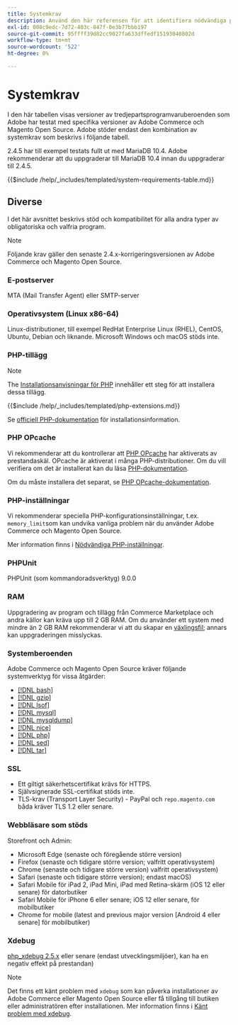 ```yaml
---
title: Systemkrav
description: Använd den här referensen för att identifiera nödvändiga programvaruberoenden som har testats med Adobe Commerce och Magento Open Source.
exl-id: 008c9edc-7d72-403c-847f-0e3b77bbb197
source-git-commit: 95ffff39d82cc9027fa633dffedf15193040802d
workflow-type: tm+mt
source-wordcount: '522'
ht-degree: 0%

---
```


# Systemkrav

I den här tabellen visas versioner av tredjepartsprogramvaruberoenden som Adobe har testat med specifika versioner av Adobe Commerce och Magento Open Source. Adobe stöder endast den kombination av systemkrav som beskrivs i följande tabell.

2.4.5 har till exempel testats fullt ut med MariaDB 10.4. Adobe rekommenderar att du uppgraderar till MariaDB 10.4 innan du uppgraderar till 2.4.5.

{{$include /help/_includes/templated/system-requirements-table.md}}

## Diverse

I det här avsnittet beskrivs stöd och kompatibilitet för alla andra typer av obligatoriska och valfria program.

>[!NOTE]
>
>Följande krav gäller den senaste 2.4.x-korrigeringsversionen av Adobe Commerce och Magento Open Source.

### E-postserver

MTA (Mail Transfer Agent) eller SMTP-server

### Operativsystem (Linux x86-64)

Linux-distributioner, till exempel RedHat Enterprise Linux (RHEL), CentOS, Ubuntu, Debian och liknande. Microsoft Windows och macOS stöds inte.

### PHP-tillägg

>[!NOTE]
>
>The [Installationsanvisningar för PHP](prerequisites/php-settings.md) innehåller ett steg för att installera dessa tillägg.

{{$include /help/_includes/templated/php-extensions.md}}

Se [officiell PHP-dokumentation](https://php.net/manual/en/extensions.php) för installationsinformation.

### PHP OPcache

Vi rekommenderar att du kontrollerar att [PHP OPcache](https://php.net/manual/en/intro.opcache.php) har aktiverats av prestandaskäl. OPcache är aktiverat i många PHP-distributioner. Om du vill verifiera om det är installerat kan du läsa [PHP-dokumentation](prerequisites/php-settings.md).

Om du måste installera det separat, se [PHP OPcache-dokumentation](https://php.net/manual/en/opcache.setup.php).

### PHP-inställningar

Vi rekommenderar speciella PHP-konfigurationsinställningar, t.ex. `memory_limit`som kan undvika vanliga problem när du använder Adobe Commerce och Magento Open Source.

Mer information finns i [Nödvändiga PHP-inställningar](prerequisites/php-settings.md).

### PHPUnit

PHPUnit (som kommandoradsverktyg) 9.0.0

### RAM

Uppgradering av program och tillägg från Commerce Marketplace och andra källor kan kräva upp till 2 GB RAM. Om du använder ett system med mindre än 2 GB RAM rekommenderar vi att du skapar en [växlingsfil](https://support.magento.com/hc/en-us/articles/360032980432); annars kan uppgraderingen misslyckas.

### Systemberoenden

Adobe Commerce och Magento Open Source kräver följande systemverktyg för vissa åtgärder:

- [[!DNL bash]](https://www.gnu.org/software/bash/)
- [[!DNL gzip]](https://www.gzip.org/)
- [[!DNL lsof]](https://linux.die.net/man/8/lsof)
- [[!DNL mysql]](https://www.mysql.com/)
- [[!DNL mysqldump]](https://dev.mysql.com/doc/refman/8.0/en/mysqldump.html)
- [[!DNL nice]](https://linux.die.net/man/1/nice)
- [[!DNL php]](https://www.php.net/)
- [[!DNL sed]](https://www.gnu.org/software/sed/manual/sed.html)
- [[!DNL tar]](https://linux.die.net/man/1/tar)

### SSL

- Ett giltigt säkerhetscertifikat krävs för HTTPS.
- Självsignerade SSL-certifikat stöds inte.
- TLS-krav (Transport Layer Security) - PayPal och `repo.magento.com` båda kräver TLS 1.2 eller senare.

### Webbläsare som stöds

Storefront och Admin:

- Microsoft Edge (senaste och föregående större version)
- Firefox (senaste och tidigare större version; valfritt operativsystem)
- Chrome (senaste och tidigare större version) valfritt operativsystem)
- Safari (senaste och tidigare större version); endast macOS)
- Safari Mobile för iPad 2, iPad Mini, iPad med Retina-skärm (iOS 12 eller senare) för datorbutiker
- Safari Mobile för iPhone 6 eller senare; iOS 12 eller senare, för mobilbutiker
- Chrome for mobile (latest and previous major version [Android 4 eller senare] för mobilbutiker)

### Xdebug

[php_xdebug 2.5.x](https://xdebug.org/download) eller senare (endast utvecklingsmiljöer), kan ha en negativ effekt på prestandan)

>[!NOTE]
>
>Det finns ett känt problem med `xdebug` som kan påverka installationer av Adobe Commerce eller Magento Open Source eller få tillgång till butiken eller administratören efter installationen. Mer information finns i [Känt problem med xdebug](https://support.magento.com/hc/en-us/articles/360034242212).
